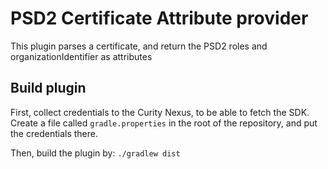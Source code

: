 # PSD2 Certificate Attribute provider #

This plugin parses a certificate, and return the PSD2 roles and organizationIdentifier as attributes

## Build plugin
First, collect credentials to the Curity Nexus, to be able to fetch the SDK. Create a file called `gradle.properties` in the root of the repository, and put the credentials there.

Then, build the plugin by:
`./gradlew dist`
